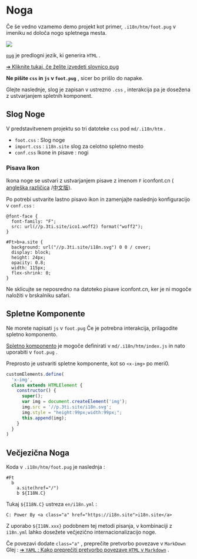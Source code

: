 # Noga

Če še vedno vzamemo demo projekt kot primer, `.i18n/htm/foot.pug` v imeniku `md` določa nogo spletnega mesta.

![](https://p.3ti.site/1721286077.avif)

[`pug`](https://pugjs.org) je predlogni jezik, ki generira `HTML` .

[➔ Kliknite tukaj, če želite izvedeti slovnico pug](https://pugjs.org)

**Ne pišite `css` in `js` v `foot.pug`** , sicer bo prišlo do napake.

Glejte naslednje, slog je zapisan v ustrezno `.css` , interakcija pa je dosežena z ustvarjanjem spletnih komponent.

## Slog Noge

V predstavitvenem projektu so tri datoteke `css` pod `md/.i18n/htm` .

* `foot.css` : Slog noge
* `import.css` : `i18n.site` slog za celotno spletno mesto
* `conf.css` Ikone in pisave : nogi

### Pisava Ikon

Ikona noge se ustvari z ustvarjanjem pisave z imenom `F` iconfont.cn ( [angleška različica](https://www.iconfont.cn/?lang=en-us) /[中文版](https://www.iconfont.cn/?lang=zh)).

Po potrebi ustvarite lastno pisavo ikon in zamenjajte naslednjo konfiguracijo v `conf.css` :

```
@font-face {
  font-family: "F";
  src: url(//p.3ti.site/ico1.woff2) format("woff2");
}

#Ft>b>a.site {
  background: url("//p.3ti.site/i18n.svg") 0 0 / cover;
  display: block;
  height: 24px;
  opacity: 0.8;
  width: 115px;
  flex-shrink: 0;
}
```

Ne sklicujte se neposredno na datoteko pisave iconfont.cn, ker je ni mogoče naložiti v brskalniku safari.

## Spletne Komponente

Ne morete napisati `js` v `foot.pug` Če je potrebna interakcija, prilagodite spletno komponento.

[Spletno komponento](https://www.freecodecamp.org/news/build-your-first-web-component/) je mogoče definirati v `md/.i18n/htm/index.js` in nato uporabiti v `foot.pug` .

Preprosto je ustvariti spletne komponente, kot so `<x-img>` po meri0.

```js
customElements.define(
  'x-img',
  class extends HTMLElement {
    constructor() {
      super();
      var img = document.createElement('img');
      img.src = '//p.3ti.site/i18n.svg';
      img.style = "height:99px;width:99px;";
      this.append(img);
    }
  }
)
```

## Večjezična Noga

Koda v `.i18n/htm/foot.pug` je naslednja :

```
#Ft
  b
    a.site(href="/")
    b ${I18N.C}
```

Tukaj `${I18N.C}` ustreza `en/i18n.yml` :

```
C: Power By <a class="a" href="https://i18n.site">i18n.site</a>
```

Z uporabo `${I18N.xxx}` podobnem tej metodi pisanja, v kombinaciji z `i18n.yml` lahko dosežete večjezično internacionalizacijo noge.

Če povezavi dodate `class="a"` , preprečite pretvorbo povezave v `MarkDown` Glej :
 [➔ `YAML` : Kako preprečiti pretvorbo povezave `HTML` v `Markdown`](/i18/qa#H2) .